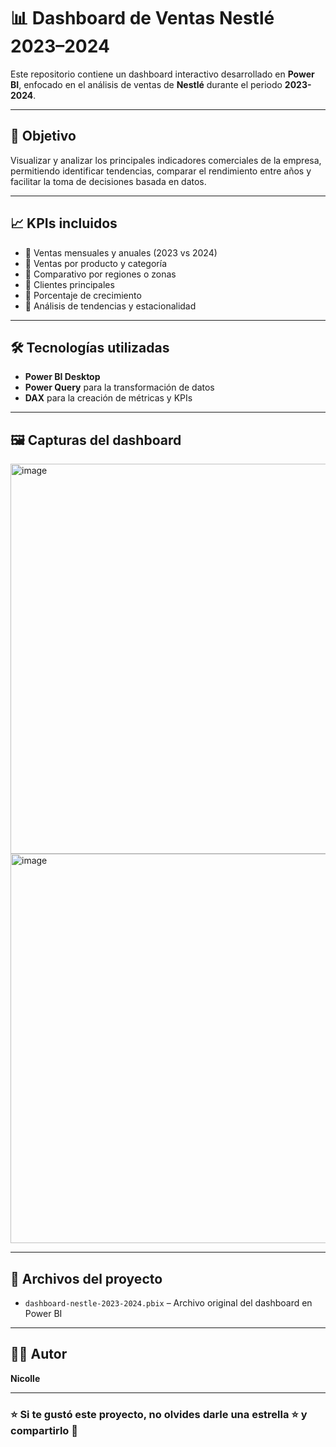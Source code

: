 # 📊 Dashboard de Ventas Nestlé 2023–2024

Este repositorio contiene un dashboard interactivo desarrollado en **Power BI**, enfocado en el análisis de ventas de **Nestlé** durante el periodo **2023-2024**.

---

## 🎯 Objetivo

Visualizar y analizar los principales indicadores comerciales de la empresa, permitiendo identificar tendencias, comparar el rendimiento entre años y facilitar la toma de decisiones basada en datos.

---

## 📈 KPIs incluidos

- 🔸 Ventas mensuales y anuales (2023 vs 2024)  
- 🔸 Ventas por producto y categoría  
- 🔸 Comparativo por regiones o zonas  
- 🔸 Clientes principales  
- 🔸 Porcentaje de crecimiento  
- 🔸 Análisis de tendencias y estacionalidad  

---

## 🛠️ Tecnologías utilizadas

- **Power BI Desktop**  
- **Power Query** para la transformación de datos  
- **DAX** para la creación de métricas y KPIs  

---

## 🖼️ Capturas del dashboard

<img width="1107" height="624" alt="image" src="https://github.com/user-attachments/assets/e9eab6e2-0870-4e3d-9837-49404a9c3c64" />
<img width="1119" height="623" alt="image" src="https://github.com/user-attachments/assets/b3325d76-2674-4163-b25d-213011a6a257" />


---

## 📁 Archivos del proyecto

- `dashboard-nestle-2023-2024.pbix` – Archivo original del dashboard en Power BI

---

## 👩‍💻 Autor

**Nicolle**  

---

### ⭐ Si te gustó este proyecto, no olvides darle una estrella ⭐ y compartirlo 🙌
